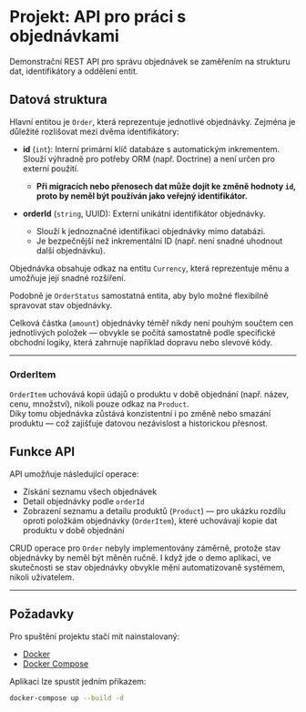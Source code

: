 # Projekt: API pro práci s objednávkami

Demonstrační REST API pro správu objednávek se zaměřením na strukturu dat, identifikátory a oddělení entit.



## Datová struktura

Hlavní entitou je `Order`, která reprezentuje jednotlivé objednávky. 
Zejména je důležité rozlišovat mezi dvěma identifikátory:
- **id** (`int`): Interní primární klíč databáze s automatickým inkrementem. Slouží výhradně pro potřeby ORM (např. Doctrine) a není určen pro externí použití.
  - **Při migracích nebo přenosech dat může dojít ke změně hodnoty `id`, proto by neměl být používán jako veřejný identifikátor.**


- **orderId** (`string`, UUID): Externí unikátní identifikátor objednávky.
  - Slouží k jednoznačné identifikaci objednávky mimo databázi.
  - Je bezpečnější než inkrementální ID (např. není snadné uhodnout další objednávku).


Objednávka obsahuje odkaz na entitu `Currency`, která reprezentuje měnu a umožňuje její snadné rozšíření.

Podobně je `OrderStatus` samostatná entita, aby bylo možné flexibilně spravovat stav objednávky.

Celková částka (`amount`) objednávky téměř nikdy není pouhým součtem cen jednotlivých položek — obvykle se počítá samostatně podle specifické obchodní logiky, která zahrnuje například dopravu nebo slevové kódy.



---

### OrderItem

`OrderItem` uchovává kopii údajů o produktu v době objednání (např. název, cenu, množství), nikoli pouze odkaz na `Product`.  
Díky tomu objednávka zůstává konzistentní i po změně nebo smazání produktu — což zajišťuje datovou nezávislost a historickou přesnost.
## Funkce API

API umožňuje následující operace:
- Získání seznamu všech objednávek
- Detail objednávky podle `orderId`
- Zobrazení seznamu a detailu produktů (`Product`) — pro ukázku rozdílu oproti položkám objednávky (`OrderItem`), které uchovávají kopie dat produktu v době objednání


CRUD operace pro `Order` nebyly implementovány záměrně, protože stav objednávky by neměl být měněn ručně. I když jde o demo aplikaci, ve skutečnosti se stav objednávky obvykle mění automatizovaně systémem, nikoli uživatelem.



---

## Požadavky

Pro spuštění projektu stačí mít nainstalovaný:

- [Docker](https://www.docker.com/)
- [Docker Compose](https://docs.docker.com/compose/)

Aplikaci lze spustit jedním příkazem:

```bash
docker-compose up --build -d
```